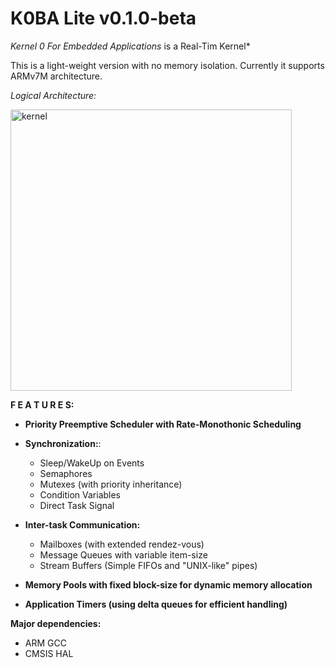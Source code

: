 # K0BA Lite v0.1.0-beta

*Kernel 0 For Embedded Applications* is a Real-Tim Kernel* 

This is a light-weight version with no memory isolation. Currently it supports ARMv7M architecture.

*Logical Architecture:*

<img width="450" alt="kernel" src="https://github.com/antoniogiacomelli/K0BA_Lite/blob/main/layeredkernel.png">

**F E A T U R E S:**

- **Priority Preemptive Scheduler with Rate-Monothonic Scheduling**
  
- **Synchronization:**:
  - Sleep/WakeUp on Events
  - Semaphores
  - Mutexes (with priority inheritance)
  - Condition Variables
  - Direct Task Signal
  
- **Inter-task Communication:**
  - Mailboxes (with extended rendez-vous)
  - Message Queues with variable item-size
  - Stream Buffers (Simple FIFOs and "UNIX-like" pipes)

- **Memory Pools with fixed block-size for dynamic memory allocation**

- **Application Timers (using delta queues for efficient handling)**


**Major dependencies:**
- ARM GCC 
- CMSIS HAL

